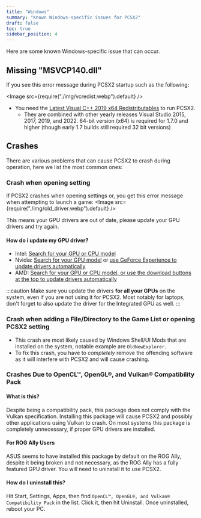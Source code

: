 ```yaml
---
title: "Windows"
summary: "Known Windows-specific issues for PCSX2"
draft: false
toc: true
sidebar_position: 4
---
```


Here are some known Windows-specific issue that can occur.

## Missing "MSVCP140.dll"

If you see this error message during PCSX2 startup such as the following:

<Image src={require("./img/vcredist.webp").default} />

- You need the [Latest Visual C++ 2019 x64 Redistributables](https://aka.ms/vs/17/release/vc_redist.x64.exe) to run PCSX2.
  - They are combined with other yearly releases Visual Studio 2015, 2017, 2019, and 2022. 64-bit version (x64) is required for 1.7.0 and higher (though early 1.7 builds still required 32 bit versions)

## Crashes

There are various problems that can cause PCSX2 to crash during operation, here we list the most common ones:

### Crash when opening setting

If PCSX2 crashes when opening settings or, you get this error message when attempting to launch a game:
<Image src={require("./img/old_driver.webp").default} />

This means your GPU drivers are out of date, please update your GPU drivers and try again.

#### How do i update my GPU driver?

- Intel: [Search for your GPU or CPU model](https://www.intel.com/content/www/us/en/download-center/home.html)
- Nvidia: [Search for your GPU model](https://www.nvidia.com/Download/index.aspx?lang=en-us) or [use GeForce Experience to update drivers automatically](https://www.nvidia.com/en-us/geforce/geforce-experience/)
- AMD: [Search for your GPU or CPU model, or use the download buttons at the top to update drivers automatically](https://www.amd.com/en/support)

:::caution
Make sure you update the drivers **for all your GPUs** on the system, even if you are not using it for PCSX2.
Most notably for laptops, don't forget to also update the driver for the Integrated GPU as well.
:::

### Crash when adding a File/Directory to the Game List or opening PCSX2 setting

- This crash are most likely caused by Windows Shell/UI Mods that are installed on the system, notable example are `OldNewExplorer`.
- To fix this crash, you have to _completely_ remove the offending software as it will interfere with PCSX2 and will cause crashing.

### Crashes Due to OpenCL™, OpenGL®, and Vulkan® Compatibility Pack

#### What is this?

Despite being a compatibility pack, this package does not comply with the Vulkan specification. Installing this package will cause PCSX2 and possibly other applications using Vulkan to crash. On most systems this package is completely unnecessary, if proper GPU drivers are installed.

#### For ROG Ally Users

ASUS seems to have installed this package by default on the ROG Ally, despite it being broken and not necessary, as the ROG Ally has a fully featured GPU driver. You will need to uninstall it to use PCSX2.

#### How do I uninstall this?

Hit Start, Settings, Apps, then find `OpenCL™, OpenGL®, and Vulkan® Compatibility Pack` in the list. Click it, then hit Uninstall. Once uninstalled, reboot your PC.
